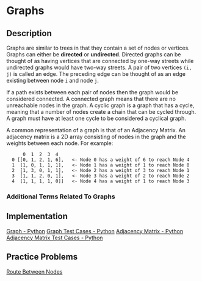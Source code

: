# Graphs
## Description
Graphs are similar to trees in that they contain a set of nodes or vertices. Graphs can either be **directed** or **undirected**. Directed graphs can be thought of as having vertices that are connected by one-way streets while undirected graphs would have two-way streets. A pair of two vertices `(i, j)` is called an edge. The preceding edge can be thought of as an edge existing between node `i` and node `j`.

If a path exists between each pair of nodes then the graph would be considered connected. A connected graph means that there are no unreachable nodes in the graph.
A cyclic graph is a graph that has a cycle, meaning that a number of nodes create a chain that can be cycled through. A graph must have at least one cycle to be considered a cyclical graph.

A common representation of a graph is that of an Adjacency Matrix. An adjacency matrix is a 2D array consisting of nodes in the graph and the weights between each node. For example:
```
      0  1  2  3  4
  0 [[0, 1, 2, 1, 6],   <- Node 0 has a weight of 6 to reach Node 4
  1  [1, 0, 1, 1, 1],   <- Node 1 has a weight of 1 to reach Node 0
  2  [1, 3, 0, 1, 1],   <- Node 2 has a weight of 3 to reach Node 1
  3  [1, 1, 2, 0, 1],   <- Node 3 has a weight of 2 to reach Node 2
  4  [1, 1, 1, 1, 0]]   <- Node 4 has a weight of 1 to reach Node 3
```

### Additional Terms Related To Graphs

## Implementation
[Graph - Python](./graph.py)
[Graph Test Cases - Python](./graph_test.py)
[Adjacency Matrix - Python](./adjacency_matrix_graph.py)
[Adjacency Matrix Test Cases - Python](./adjacency_matrix_graph_test.py)


## Practice Problems
[Route Between Nodes](../../practice_problems/graphs/practice_problems.md#route-between-nodes)
